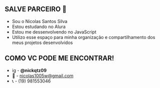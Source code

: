 ##   SALVE PARCEIRO  🤙

- Sou o Nicolas Santos Silva
- Estou estudando no Alura
- Estou me dessenvolvendo no JavaScript
- Utilizo esse espaço para minha organização e compartilhamento dos meus projetos desenvolvidos

## COMO VC PODE ME ENCONTRAR!

- ig  -  **@nickqtz09**
- 📧 - nicolas1005w@gmail.com
- 📞 - (19) 981553046 

